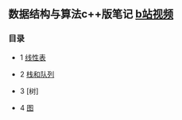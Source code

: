 ## 数据结构与算法c++版笔记 [b站视频](https://www.bilibili.com/video/BV1nJ411V7bd?p=29)

### <span id="ch0">目录</span>

* 1 [线性表](线性表.md)

* 2 [栈和队列](栈和队列.md)

* 3 [树]

* 4 [图](图.md)
